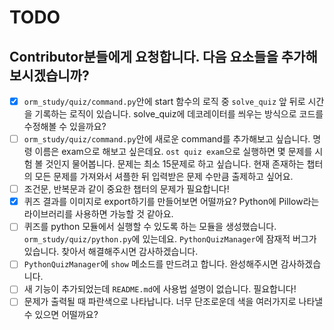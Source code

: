 # TODO

## Contributor분들에게 요청합니다. 다음 요소들을 추가해보시겠습니까?

- [x] `orm_study/quiz/command.py`안에 start 함수의 로직 중 `solve_quiz` 앞 뒤로 시간을 기록하는 로직이 있습니다. solve_quiz에 데코레이터를 씌우는 방식으로 코드를 수정해볼 수 있을까요?
- [ ] `orm_study/quiz/command.py`안에 새로운 command를 추가해보고 싶습니다. 명령 이름은 exam으로 해보고 싶은데요. `ost quiz exam`으로 실행하면 몇 문제를 시험 볼 것인지 물어봅니다. 문제는 최소 15문제로 하고 싶습니다. 현재 존재하는 챕터의 모든 문제를 가져와서 셔플한 뒤 입력받은 문제 수만큼 출제하고 싶어요.
- [ ] 조건문, 반복문과 같이 중요한 챕터의 문제가 필요합니다!
- [x] 퀴즈 결과를 이미지로 export하기를 만들어보면 어떨까요? Python에 Pillow라는 라이브러리를 사용하면 가능할 것 같아요.
- [ ] 퀴즈를 python 모듈에서 실행할 수 있도록 하는 모듈을 생성했습니다. `orm_study/quiz/python.py`에 있는데요. `PythonQuizManager`에 잠재적 버그가 있습니다. 찾아서 해결해주시면 감사하겠습니다.
- [ ] `PythonQuizManager`에 `show` 메소드를 만드려고 합니다. 완성해주시면 감사하겠습니다.
- [ ] 새 기능이 추가되었는데 `README.md`에 사용법 설명이 없습니다. 필요합니다!
- [ ] 문제가 출력될 때 파란색으로 나타납니다. 너무 단조로운데 색을 여러가지로 나타낼 수 있으면 어떨까요?

